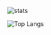 ![stats](https://github-readme-stats-three-psi-74.vercel.app/api?username=drkbal0&theme=dark&show_icons=true)

![Top Langs](https://github-readme-stats-three-psi-74.vercel.app/api/top-langs/?username=drkbal0&theme=dark&hide_border=false&include_all_commits=true&count_private=false&layout=compact&size_weight=0.5&count_weight=0.5)
